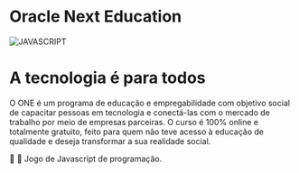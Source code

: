 # Oracle Next Education

![JAVASCRIPT](https://img.shields.io/badge/javascript-239120?style=for-the-badge&logo=python&logoColor=white)

<h1>A tecnologia é para todos</h1>

<p>O ONE é um programa de educação e empregabilidade com objetivo social de capacitar pessoas em tecnologia e conectá-las com o mercado de trabalho por meio de empresas parceiras.
O curso é 100% online e totalmente gratuito, feito para quem não teve acesso à educação de qualidade e deseja transformar a sua realidade social.</p>

:tada: :tada: Jogo de Javascript de programação.
